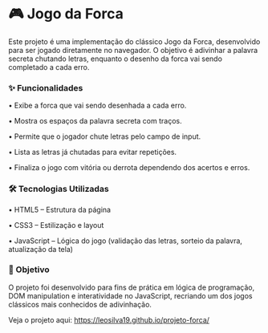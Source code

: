 <h1>🎮 Jogo da Forca</h1>

Este projeto é uma implementação do clássico Jogo da Forca, desenvolvido para ser jogado diretamente no navegador. O objetivo é adivinhar a palavra secreta chutando letras, enquanto o desenho da forca vai sendo completado a cada erro.

<h3>✨ Funcionalidades</h3>

• Exibe a forca que vai sendo desenhada a cada erro.

• Mostra os espaços da palavra secreta com traços.

• Permite que o jogador chute letras pelo campo de input.

• Lista as letras já chutadas para evitar repetições.

• Finaliza o jogo com vitória ou derrota dependendo dos acertos e erros.

<h3>🛠️ Tecnologias Utilizadas</h3>

• HTML5 – Estrutura da página

• CSS3 – Estilização e layout

• JavaScript – Lógica do jogo (validação das letras, sorteio da palavra, atualização da tela)

<h3>🎯 Objetivo</h3>

O projeto foi desenvolvido para fins de prática em lógica de programação, DOM manipulation e interatividade no JavaScript, recriando um dos jogos clássicos mais conhecidos de adivinhação.

Veja o projeto aqui: https://leosilva19.github.io/projeto-forca/
